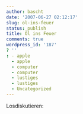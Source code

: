 ```yaml
---
author: bascht
date: '2007-06-27 02:12:17'
slug: ol-ins-feuer
status: publish
title: Öl ins Feuer
comments: true
wordpress_id: '187'
? ''
: - apple
  - apple
  - computer
  - computer
  - lustiges
  - lustiges
  - Uncategorized
---
```


Losdiskutieren:




